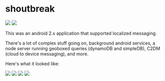 # shoutbreak

![](https://raw.githubusercontent.com/paulpooch/shoutbreak/master/art/art_branding/logo_development/shoutbreak.png)
![](https://raw.githubusercontent.com/paulpooch/shoutbreak/master/art/art_branding/shoutbreak_1.png)

This was an android 2.x application that supported localized messaging.

There's a lot of complex stuff going on, background android services, a node server running geoboxed queries (dynamoDB and simpleDB), C2DM (cloud to device messaging), and more.

Here's what it looked like:

![](https://raw.githubusercontent.com/paulpooch/shoutbreak/master/art/art_market/ss1.png)
![](https://raw.githubusercontent.com/paulpooch/shoutbreak/master/art/art_market/ss2.png)
![](https://raw.githubusercontent.com/paulpooch/shoutbreak/master/art/art_market/ss3.png)
![](https://raw.githubusercontent.com/paulpooch/shoutbreak/master/art/art_market/ss4.png)
